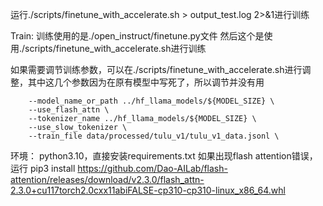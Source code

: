 运行./scripts/finetune_with_accelerate.sh > output_test.log 2>&1进行训练

Train:
训练使用的是./open_instruct/finetune.py文件 然后这个是使用./scripts/finetune_with_accelerate.sh进行训练 

如果需要调节训练参数，可以在./scripts/finetune_with_accelerate.sh进行调整，其中这几个参数因为在原有模型中写死了，所以调节并没有用
```
    --model_name_or_path ../hf_llama_models/${MODEL_SIZE} \
    --use_flash_attn \
    --tokenizer_name ../hf_llama_models/${MODEL_SIZE} \
    --use_slow_tokenizer \
    --train_file data/processed/tulu_v1/tulu_v1_data.jsonl \
```

环境：
python3.10，直接安装requirements.txt
如果出现flash attention错误，运行
pip3 install https://github.com/Dao-AILab/flash-attention/releases/download/v2.3.0/flash_attn-2.3.0+cu117torch2.0cxx11abiFALSE-cp310-cp310-linux_x86_64.whl